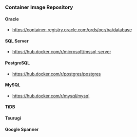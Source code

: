 ### Container Image Repository

#### Oracle

- https://container-registry.oracle.com/ords/ocr/ba/database

#### SQL Server

- https://hub.docker.com/r/microsoft/mssql-server

#### PostgreSQL

- https://hub.docker.com/r/postgres/postgres

#### MySQL

- https://hub.docker.com/r/mysql/mysql

#### TiDB

#### Tsurugi

#### Google Spanner
